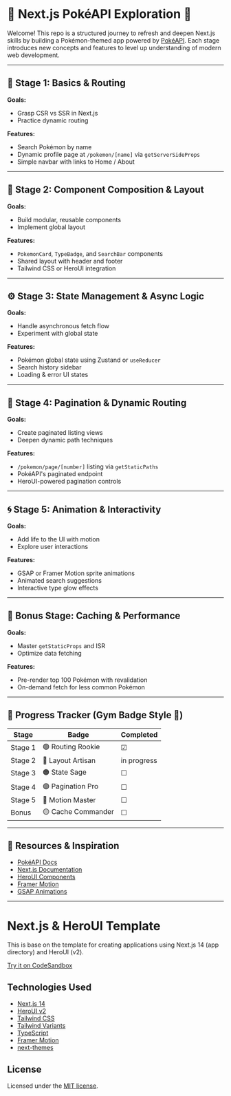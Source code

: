 # 🧠 Next.js PokéAPI Exploration 🐾
Welcome! This repo is a structured journey to refresh and deepen Next.js skills by building a Pokémon-themed app powered by [PokéAPI](https://pokeapi.co/). Each stage introduces new concepts and features to level up understanding of modern web development.

---

## 🔰 Stage 1: Basics & Routing

**Goals:**
- Grasp CSR vs SSR in Next.js
- Practice dynamic routing

**Features:**
- Search Pokémon by name
- Dynamic profile page at `/pokemon/[name]` via `getServerSideProps`
- Simple navbar with links to Home / About

---

## 🧱 Stage 2: Component Composition & Layout

**Goals:**
- Build modular, reusable components
- Implement global layout

**Features:**
- `PokemonCard`, `TypeBadge`, and `SearchBar` components
- Shared layout with header and footer
- Tailwind CSS or HeroUI integration

---

## ⚙️ Stage 3: State Management & Async Logic

**Goals:**
- Handle asynchronous fetch flow
- Experiment with global state

**Features:**
- Pokémon global state using Zustand or `useReducer`
- Search history sidebar
- Loading & error UI states

---

## 🧭 Stage 4: Pagination & Dynamic Routing

**Goals:**
- Create paginated listing views
- Deepen dynamic path techniques

**Features:**
- `/pokemon/page/[number]` listing via `getStaticPaths`
- PokéAPI's paginated endpoint
- HeroUI-powered pagination controls

---

## 🌀 Stage 5: Animation & Interactivity

**Goals:**
- Add life to the UI with motion
- Explore user interactions

**Features:**
- GSAP or Framer Motion sprite animations
- Animated search suggestions
- Interactive type glow effects

---

## 🚀 Bonus Stage: Caching & Performance

**Goals:**
- Master `getStaticProps` and ISR
- Optimize data fetching

**Features:**
- Pre-render top 100 Pokémon with revalidation
- On-demand fetch for less common Pokémon

---

## 🧭 Progress Tracker (Gym Badge Style 💪)

| Stage | Badge | Completed |
|-------|-------|-----------|
| Stage 1 | 🟢 Routing Rookie | ☑ |
| Stage 2 | 🔵 Layout Artisan | in progress |
| Stage 3 | 🟠 State Sage | ☐ |
| Stage 4 | 🟣 Pagination Pro | ☐ |
| Stage 5 | 🔴 Motion Master | ☐ |
| Bonus | 🟡 Cache Commander | ☐ |

---

## 📘 Resources & Inspiration

- [PokéAPI Docs](https://pokeapi.co/docs/v2)
- [Next.js Documentation](https://nextjs.org/docs)
- [HeroUI Components](https://www.herouikit.com/)
- [Framer Motion](https://www.framer.com/motion/)
- [GSAP Animations](https://greensock.com/gsap/)

---

# Next.js & HeroUI Template

This is base on the template for creating applications using Next.js 14 (app directory) and HeroUI (v2).

[Try it on CodeSandbox](https://githubbox.com/heroui-inc/heroui/next-app-template)

## Technologies Used

- [Next.js 14](https://nextjs.org/docs/getting-started)
- [HeroUI v2](https://heroui.com/)
- [Tailwind CSS](https://tailwindcss.com/)
- [Tailwind Variants](https://tailwind-variants.org)
- [TypeScript](https://www.typescriptlang.org/)
- [Framer Motion](https://www.framer.com/motion/)
- [next-themes](https://github.com/pacocoursey/next-themes)

## License

Licensed under the [MIT license](https://github.com/heroui-inc/next-app-template/blob/main/LICENSE).

